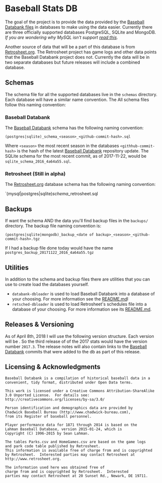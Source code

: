 # Baseball Stats DB 

The goal of the project is to provide the data provided by the [Baseball Databank files](https://github.com/chadwickbureau/baseballdatabank)  in databases to make using the data easier.  Currently there are three officially supported databases PostgreSQL, SQLite and MongoDB.  _If you are wondering why MySQL isn't support [read this](cmd/databank-dbloader/README.md#about_mysql)_.  

Another source of data that will be a part of this database is from [Retrosheet.org](http://retrosheet.org).  The Retrosheet project has game logs and other data points that the Baseball Databank project does not.  Currently the data will be in two separate databases but future releases will include a combined database.

## Schemas
The schema file for all the supported databases live in the `schemas` directory. Each database will have a similar name convention.  The All schema files follow this naming convention:

### Baseball Databank
The [Baseball Databank](https://github.com/chadwickbureau/baseballdatabank) schema has the following naming convention:

 `(postgres|sqlite)_schema_<season>_<github-commit-hash>.sql`


Where `<season>` the most recent season in the databases `<githhub-commit-hash>` is the hash of the latest [Baseball Databank](https://github.com/chadwickbureau/baseballdatabank) repository update. The SQLite schema for the most recent commit, as of 2017-11-22, would be `sqlite_schema_2016_4a64a55.sql`.  
### Retrosheet (Still in alpha)
The [Retrosheet.org](http://www.retrosheet.org) database schema has the following naming convention:

 `(mysql|postgres|sqlite)_schema_<season>_retrosheet.sql


## Backups
If want the schema AND the data you'll find backup files in the `backups/` directory.  The backup file naming convention is:

`(postgres|sqlite|mongodb)_backup_<date of backup>_<season>_<github-commit-hash>.tgz`

If I had a backup file done today would have the name `postgres_backup_20171122_2016_4a64a55.tgz`

## Utilities
In addition to the schema and backup files there are utilities that you can use to create load the databases yourself.

* `databank-dbloader` is used to load Baseball Databank into a database of your choosing. For more information see the [README.md](cmd/databank-dbloader/README.md)l
* `retsched-dbloader` is used to load Retrosheet's schedules file into a database of your choosing. For more information see its [README.md](cmd/retrosched-dbloader/README.md).

## Releases & Versioning
As of April 8th, 2018 I will use the following version structure.  Each version will be <Latest Season Stats in db>.<update number>
So the third release of of the 2017 stats would have the version number `2017.3`. The release notes will also contain links to the [Baseball Databank](https://github.com/chadwickbureau/baseballdatabank) commits that were added to the db as part of this release.

## Licensing & Acknowledgments

```
Baseball Databank is a compilation of historical baseball data in a
convenient, tidy format, distributed under Open Data terms.

This work is licensed under a Creative Commons Attribution-ShareAlike
3.0 Unported License.  For details see:
http://creativecommons.org/licenses/by-sa/3.0/

Person identification and demographics data are provided by
Chadwick Baseball Bureau (http://www.chadwick-bureau.com),
from its Register of baseball personnel.

Player performance data for 1871 through 2014 is based on the
Lahman Baseball Database, version 2015-01-24, which is 
Copyright (C) 1996-2015 by Sean Lahman.

The tables Parks.csv and HomeGames.csv are based on the game logs
and park code table published by Retrosheet.
This information is available free of charge from and is copyrighted
by Retrosheet.  Interested parties may contact Retrosheet at 
http://www.retrosheet.org.
```

```
The information used here was obtained free of
charge from and is copyrighted by Retrosheet.  Interested
parties may contact Retrosheet at 20 Sunset Rd., Newark, DE 19711.
```
